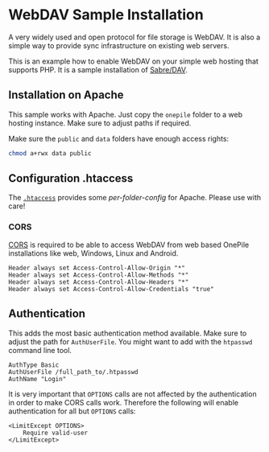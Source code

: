# WebDAV Sample Installation

A very widely used and open protocol for file storage is WebDAV. It is also a simple way to provide sync infrastructure on existing web servers.

This is an example how to enable WebDAV on your simple web hosting that supports PHP. It is a sample installation of [Sabre/DAV](http://sabre.io/dav/install/).

## Installation on Apache

This sample works with Apache. Just copy the `onepile` folder to a web hosting instance. Make sure to adjust paths if required.

Make sure the `public` and `data` folders have enough access rights:

```sh 
chmod a+rwx data public
```

## Configuration .htaccess

The [`.htaccess`](./onepile/.htaccess) provides some *per-folder-config* for Apache. Please use with care!

### CORS

[CORS](https://developer.mozilla.org/de/docs/Web/HTTP/CORS) is required to be able to access WebDAV from web based OnePile installations like web, Windows, Linux and Android. 

```
Header always set Access-Control-Allow-Origin "*"
Header always set Access-Control-Allow-Methods "*"
Header always set Access-Control-Allow-Headers "*"
Header always set Access-Control-Allow-Credentials "true"
```

## Authentication

This adds the most basic authentication method available. Make sure to adjust the path for `AuthUserFile`. You might want to add with the `htpasswd` command line tool.

```
AuthType Basic
AuthUserFile /full_path_to/.htpasswd
AuthName "Login"
```

It is very important that `OPTIONS` calls are not affected by the authentication in order to make CORS calls work. Therefore the following will enable authentication for all but `OPTIONS` calls:

```
<LimitExcept OPTIONS>
    Require valid-user
</LimitExcept>
```